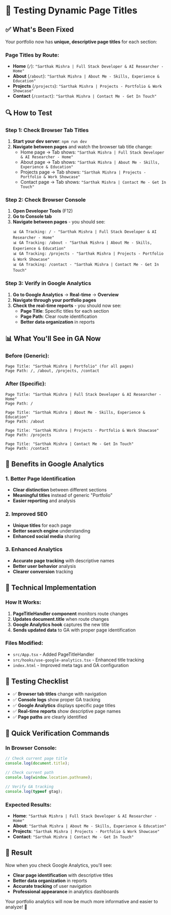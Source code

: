 # 🧪 Testing Dynamic Page Titles

## ✅ **What's Been Fixed**

Your portfolio now has **unique, descriptive page titles** for each section:

### **Page Titles by Route:**
- **Home** (`/`): `"Sarthak Mishra | Full Stack Developer & AI Researcher - Home"`
- **About** (`/about`): `"Sarthak Mishra | About Me - Skills, Experience & Education"`
- **Projects** (`/projects`): `"Sarthak Mishra | Projects - Portfolio & Work Showcase"`
- **Contact** (`/contact`): `"Sarthak Mishra | Contact Me - Get In Touch"`

## 🔍 **How to Test**

### **Step 1: Check Browser Tab Titles**
1. **Start your dev server**: `npm run dev`
2. **Navigate between pages** and watch the browser tab title change:
   - Home page → Tab shows: `"Sarthak Mishra | Full Stack Developer & AI Researcher - Home"`
   - About page → Tab shows: `"Sarthak Mishra | About Me - Skills, Experience & Education"`
   - Projects page → Tab shows: `"Sarthak Mishra | Projects - Portfolio & Work Showcase"`
   - Contact page → Tab shows: `"Sarthak Mishra | Contact Me - Get In Touch"`

### **Step 2: Check Browser Console**
1. **Open Developer Tools** (F12)
2. **Go to Console tab**
3. **Navigate between pages** - you should see:
   ```
   📊 GA Tracking: / - "Sarthak Mishra | Full Stack Developer & AI Researcher - Home"
   📊 GA Tracking: /about - "Sarthak Mishra | About Me - Skills, Experience & Education"
   📊 GA Tracking: /projects - "Sarthak Mishra | Projects - Portfolio & Work Showcase"
   📊 GA Tracking: /contact - "Sarthak Mishra | Contact Me - Get In Touch"
   ```

### **Step 3: Verify in Google Analytics**
1. **Go to Google Analytics** → **Real-time** → **Overview**
2. **Navigate through your portfolio pages**
3. **Check the real-time reports** - you should now see:
   - **Page Title**: Specific titles for each section
   - **Page Path**: Clear route identification
   - **Better data organization** in reports

## 📊 **What You'll See in GA Now**

### **Before (Generic):**
```
Page Title: "Sarthak Mishra | Portfolio" (for all pages)
Page Path: /, /about, /projects, /contact
```

### **After (Specific):**
```
Page Title: "Sarthak Mishra | Full Stack Developer & AI Researcher - Home"
Page Path: /

Page Title: "Sarthak Mishra | About Me - Skills, Experience & Education"
Page Path: /about

Page Title: "Sarthak Mishra | Projects - Portfolio & Work Showcase"
Page Path: /projects

Page Title: "Sarthak Mishra | Contact Me - Get In Touch"
Page Path: /contact
```

## 🎯 **Benefits in Google Analytics**

### **1. Better Page Identification**
- **Clear distinction** between different sections
- **Meaningful titles** instead of generic "Portfolio"
- **Easier reporting** and analysis

### **2. Improved SEO**
- **Unique titles** for each page
- **Better search engine** understanding
- **Enhanced social media** sharing

### **3. Enhanced Analytics**
- **Accurate page tracking** with descriptive names
- **Better user behavior** analysis
- **Clearer conversion** tracking

## 🔧 **Technical Implementation**

### **How It Works:**
1. **PageTitleHandler component** monitors route changes
2. **Updates document.title** when route changes
3. **Google Analytics hook** captures the new title
4. **Sends updated data** to GA with proper page identification

### **Files Modified:**
- `src/App.tsx` - Added PageTitleHandler
- `src/hooks/use-google-analytics.tsx` - Enhanced title tracking
- `index.html` - Improved meta tags and GA configuration

## 🚀 **Testing Checklist**

- ✅ **Browser tab titles** change with navigation
- ✅ **Console logs** show proper GA tracking
- ✅ **Google Analytics** displays specific page titles
- ✅ **Real-time reports** show descriptive page names
- ✅ **Page paths** are clearly identified

## 📱 **Quick Verification Commands**

### **In Browser Console:**
```javascript
// Check current page title
console.log(document.title);

// Check current path
console.log(window.location.pathname);

// Verify GA tracking
console.log(typeof gtag);
```

### **Expected Results:**
- **Home**: `"Sarthak Mishra | Full Stack Developer & AI Researcher - Home"`
- **About**: `"Sarthak Mishra | About Me - Skills, Experience & Education"`
- **Projects**: `"Sarthak Mishra | Projects - Portfolio & Work Showcase"`
- **Contact**: `"Sarthak Mishra | Contact Me - Get In Touch"`

## 🎉 **Result**

Now when you check Google Analytics, you'll see:
- **Clear page identification** with descriptive titles
- **Better data organization** in reports
- **Accurate tracking** of user navigation
- **Professional appearance** in analytics dashboards

Your portfolio analytics will now be much more informative and easier to analyze! 🚀
